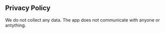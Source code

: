 ## Privacy Policy

We do not collect any data. The app does not communicate with anyone or antything.
